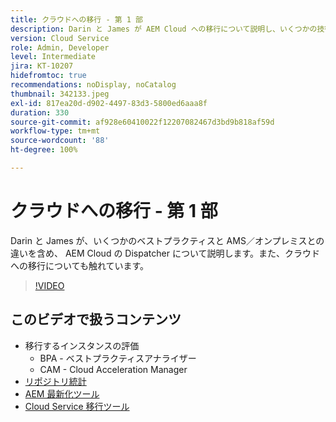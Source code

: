 ```yaml
---
title: クラウドへの移行 - 第 1 部
description: Darin と James が AEM Cloud への移行について説明し、いくつかの技術とベストプラクティスに関するデモを行います。
version: Cloud Service
role: Admin, Developer
level: Intermediate
jira: KT-10207
hidefromtoc: true
recommendations: noDisplay, noCatalog
thumbnail: 342133.jpeg
exl-id: 817ea20d-d902-4497-83d3-5800ed6aaa8f
duration: 330
source-git-commit: af928e60410022f12207082467d3bd9b818af59d
workflow-type: tm+mt
source-wordcount: '88'
ht-degree: 100%

---
```


# クラウドへの移行 - 第 1 部

Darin と James が、いくつかのベストプラクティスと AMS／オンプレミスとの違いを含め、 AEM Cloud の Dispatcher について説明します。また、クラウドへの移行についても触れています。

>[!VIDEO](https://video.tv.adobe.com/v/342133?quality=12&learn=on)

## このビデオで扱うコンテンツ

+ 移行するインスタンスの評価
   + BPA - ベストプラクティスアナライザー
   + CAM - Cloud Acceleration Manager
+ [リポジトリ統計](https://github.com/chetanmeh/oak-console-scripts/tree/master/src/main/groovy/repostats)
+ [AEM 最新化ツール](https://opensource.adobe.com/aem-modernize-tools/)
+ [Cloud Service 移行ツール](https://github.com/adobe/aem-cloud-service-source-migration)
